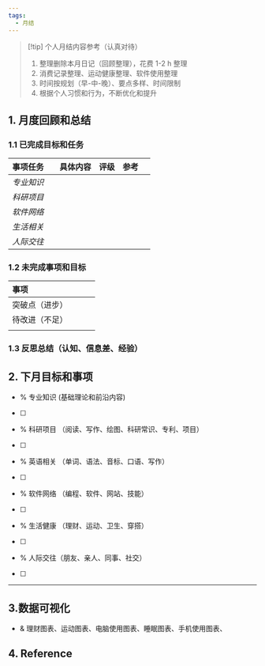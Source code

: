 ```yaml
---
tags:
  - 月结
---
```


> [!tip] 个人月结内容参考（认真对待）
> 1. 整理删除本月日记（回顾整理），花费 1-2 h 整理
> 2. 消费记录整理、运动健康整理、软件使用整理
> 3. 时间按规划（早-中-晚）、要点多样、时间限制 
> 4. 根据个人习惯和行为，不断优化和提升 

## 1. 月度回顾和总结 
### 1.1 已完成目标和任务 

| 事项任务   |     | 具体内容 | 评级  | 参考  |     |
| :----- | :-- | :--- | --- | --- | --- |
| *专业知识* |     |      |     |     |     |
| *科研项目* |     |      |     |     |     |
| *软件网络* |     |      |     |     |     |
| *生活相关* |     |      |     |     |     |
| *人际交往* |     |      |     |     |     |
### 1.2 未完成事项和目标 

| 事项      |     |     |     |
| :------ | :-- | :-- | --- |
| 突破点（进步） |     |     |     |
| 待改进（不足） |     |     |     |
|         |     |     |     |
### 1.3 反思总结（认知、信息差、经验）


## 2. 下月目标和事项 
- % 专业知识 (基础理论和前沿内容) 
- [ ] 

- % 科研项目 （阅读、写作、绘图、科研常识、专利、项目）
- [ ] 

- % 英语相关 （单词、语法、音标、口语、写作）
- [ ] 

- % 软件网络 （编程、软件、网站、技能）
- [ ] 

- % 生活健康 （理财、运动、卫生、穿搭）
- [ ] 

- % 人际交往（朋友、亲人、同事、社交）
- [ ] 

---

## 3.数据可视化
- & 理财图表、运动图表、电脑使用图表、睡眠图表、手机使用图表、





## 4. Reference

